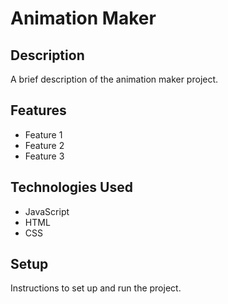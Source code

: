 # Animation Maker

## Description

A brief description of the animation maker project.

## Features

- Feature 1
- Feature 2
- Feature 3

## Technologies Used

- JavaScript
- HTML
- CSS

## Setup

Instructions to set up and run the project.
